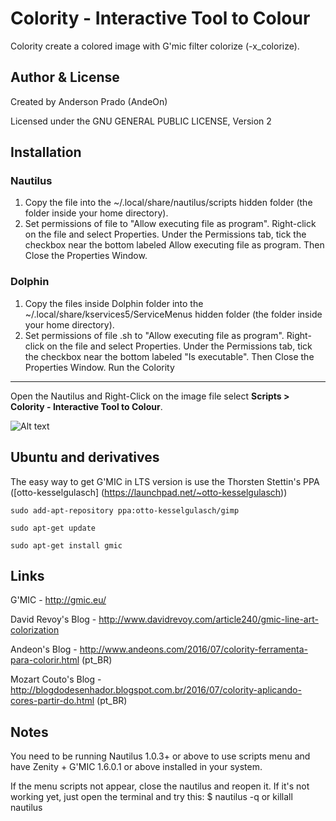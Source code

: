 Colority - Interactive Tool to Colour
=================================


Colority create a colored image with G'mic filter colorize (-x_colorize).

Author & License
-----------------
Created by Anderson Prado (AndeOn)

Licensed under the GNU GENERAL PUBLIC LICENSE, Version 2

Installation
------------
### Nautilus
1. Copy the file into the ~/.local/share/nautilus/scripts hidden folder (the folder inside your home directory).
2. Set permissions of file to "Allow executing file as program". Right-click on the file and select Properties. Under the Permissions tab, tick the checkbox near the bottom labeled Allow executing file as program. Then Close the Properties Window.
### Dolphin
1. Copy the files inside Dolphin folder into the ~/.local/share/kservices5/ServiceMenus hidden folder (the folder inside your home directory).
2. Set permissions of file .sh to "Allow executing file as program". Right-click on the file and select Properties. Under the Permissions tab, tick the checkbox near the bottom labeled "Is executable". Then Close the Properties Window.
Run the Colority
------------
Open the Nautilus and Right-Click on the image file select **Scripts > Colority - Interactive Tool to Colour**. 

![Alt text](http://i.imgur.com/x8YRaMB.gif "Screenshot of Colority")



Ubuntu and derivatives
-----
The easy way to get G'MIC in LTS version is use the Thorsten Stettin's PPA ([otto-kesselgulasch] (https://launchpad.net/~otto-kesselgulasch))

`sudo add-apt-repository ppa:otto-kesselgulasch/gimp`

`sudo apt-get update`

`sudo apt-get install gmic`


Links
-----

G'MIC - http://gmic.eu/

David Revoy's Blog - http://www.davidrevoy.com/article240/gmic-line-art-colorization

Andeon's Blog - http://www.andeons.com/2016/07/colority-ferramenta-para-colorir.html (pt_BR)

Mozart Couto's Blog - http://blogdodesenhador.blogspot.com.br/2016/07/colority-aplicando-cores-partir-do.html (pt_BR)

Notes
-----
You need to be running Nautilus 1.0.3+ or above to use scripts menu and have Zenity + G'MIC 1.6.0.1 or above installed in your system.

If the menu scripts not appear, close the nautilus and reopen it. If it's not working yet, just open the terminal and try this: $ nautilus -q or killall nautilus


